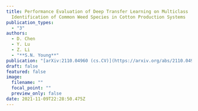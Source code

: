```yaml
---
title: Performance Evaluation of Deep Transfer Learning on Multiclass
  Identification of Common Weed Species in Cotton Production Systems
publication_types:
  - "3"
authors:
  - D. Chen
  - Y. Lu
  - Z. Li
  - "**S.N. Young**"
publication: "[arXiv:2110.04960 (cs.CV)](https://arxiv.org/abs/2110.04960)"
draft: false
featured: false
image:
  filename: ""
  focal_point: ""
  preview_only: false
date: 2021-11-09T22:28:50.475Z
---
```

